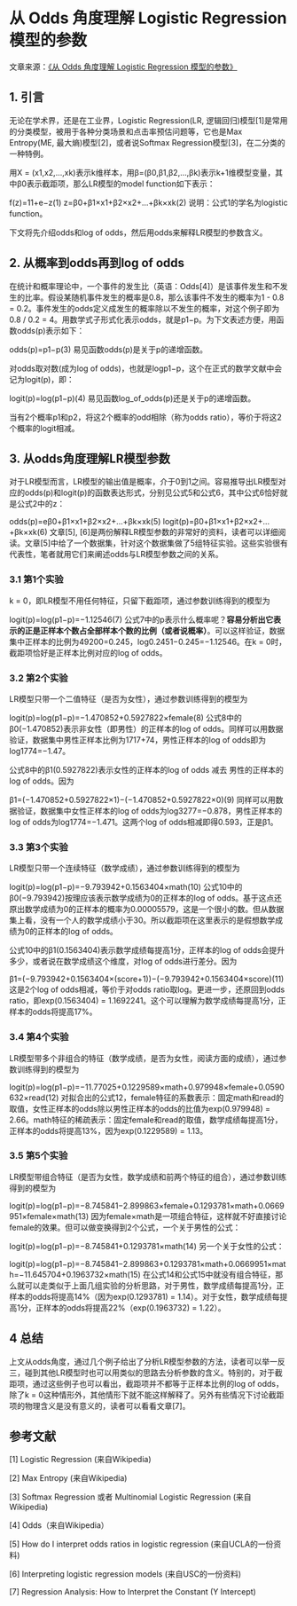 # 从 Odds 角度理解 Logistic Regression 模型的参数

文章来源：[《从 Odds 角度理解 Logistic Regression 模型的参数》](http://vividfree.github.io/%E6%9C%BA%E5%99%A8%E5%AD%A6%E4%B9%A0/2015/12/13/understanding-logistic-regression-using-odds)

## 1. 引言
无论在学术界，还是在工业界，Logistic Regression(LR, 逻辑回归)模型[1]是常用的分类模型，被用于各种分类场景和点击率预估问题等，它也是Max Entropy(ME, 最大熵)模型[2]，或者说Softmax Regression模型[3]，在二分类的一种特例。

用X = (x1,x2,…,xk)表示k维样本，用β=(β0,β1,β2,…,βk)表示k+1维模型变量，其中β0表示截距项，那么LR模型的model function如下表示：

f(z)=11+e−z(1)
z=β0+β1×x1+β2×x2+…+βk×xk(2)
说明：公式1的学名为logistic function。

下文将先介绍odds和log of odds，然后用odds来解释LR模型的参数含义。

## 2. 从概率到odds再到log of odds
在统计和概率理论中，一个事件的发生比（英语：Odds[4]）是该事件发生和不发生的比率。假设某随机事件发生的概率是0.8，那么该事件不发生的概率为1 - 0.8 = 0.2。事件发生的odds定义成发生的概率除以不发生的概率，对这个例子即为 0.8 / 0.2 = 4。用数学式子形式化表示odds，就是p1−p。为下文表述方便，用函数odds(p)表示如下：

odds(p)=p1−p(3)
易见函数odds(p)是关于p的递增函数。

对odds取对数(成为log of odds)，也就是logp1−p，这个在正式的数学文献中会记为logit(p)，即：

logit(p)=log(p1−p)(4)
易见函数log_of_odds(p)还是关于p的递增函数。

当有2个概率p1和p2，将这2个概率的odd相除（称为odds ratio），等价于将这2个概率的logit相减。

## 3. 从odds角度理解LR模型参数
对于LR模型而言，LR模型的输出值是概率，介于0到1之间。容易推导出LR模型对应的odds(p)和logit(p)的函数表达形式，分别见公式5和公式6，其中公式6恰好就是公式2中的z：

odds(p)=eβ0+β1×x1+β2×x2+…+βk×xk(5)
logit(p)=β0+β1×x1+β2×x2+…+βk×xk(6)
文章[5], [6]是两份解释LR模型参数的非常好的资料，读者可以详细阅读。文章[5]中给了一个数据集，针对这个数据集做了5组特征实验。这些实验很有代表性，笔者就用它们来阐述odds与LR模型参数之间的关系。

### 3.1 第1个实验
k = 0，即LR模型不用任何特征，只留下截距项，通过参数训练得到的模型为

logit(p)=log(p1−p)=−1.12546(7)
公式7中的p表示什么概率呢？**容易分析出它表示的正是正样本个数占全部样本个数的比例（或者说概率）**。可以这样验证，数据集中正样本的比例为49200=0.245，log0.2451−0.245=−1.12546。在k = 0时，截距项恰好是正样本比例对应的log of odds。

### 3.2 第2个实验
LR模型只带一个二值特征（是否为女性），通过参数训练得到的模型为

logit(p)=log(p1−p)=−1.470852+0.5927822×female(8)
公式8中的β0(−1.470852)表示非女性（即男性）的正样本的log of odds。同样可以用数据验证，数据集中男性正样本比例为1717+74，男性正样本的log of odds即为log1774=−1.47。

公式8中的β1(0.5927822)表示女性的正样本的log of odds 减去 男性的正样本的log of odds。因为

β1=(−1.470852+0.5927822×1)−(−1.470852+0.5927822×0)(9)
同样可以用数据验证，数据集中女性正样本的log of odds为log3277=−0.878，男性正样本的log of odds为log1774=−1.471。这两个log of odds相减即得0.593，正是β1。

### 3.3 第3个实验
LR模型只带一个连续特征（数学成绩），通过参数训练得到的模型为

logit(p)=log(p1−p)=−9.793942+0.1563404×math(10)
公式10中的β0(−9.793942)按理应该表示数学成绩为0的正样本的log of odds。基于这点还原出数学成绩为0的正样本的概率为0.00005579，这是一个很小的数。但从数据集上看，没有一个人的数学成绩小于30。所以截距项在这里表示的是假想数学成绩为0的正样本的log of odds。

公式10中的β1(0.1563404)表示数学成绩每提高1分，正样本的log of odds会提升多少，或者说在数学成绩这个维度，对log of odds进行差分。因为

β1=(−9.793942+0.1563404×(score+1))−(−9.793942+0.1563404×score)(11)
这是2个log of odds相减，等价于对odds ratio取log。更进一步，还原回到odds ratio，即exp(0.1563404) = 1.1692241。这个可以理解为数学成绩每提高1分，正样本的odds将提高17%。

### 3.4 第4个实验
LR模型带多个非组合的特征（数学成绩，是否为女性，阅读方面的成绩），通过参数训练得到的模型为

logit(p)=log(p1−p)=−11.77025+0.1229589×math+0.979948×female+0.0590632×read(12)
对拟合出的公式12，female特征的系数表示：固定math和read的取值，女性正样本的odds除以男性正样本的odds的比值为exp(0.979948) = 2.66。math特征的稀疏表示：固定female和read的取值，数学成绩每提高1分，正样本的odds将提高13%，因为exp(0.1229589) = 1.13。

### 3.5 第5个实验
LR模型带组合特征（是否为女性，数学成绩和前两个特征的组合），通过参数训练得到的模型为

logit(p)=log(p1−p)=−8.745841−2.899863×female+0.1293781×math+0.0669951×female×math(13)
因为female×math是一项组合特征，这样就不好直接讨论female的效果。但可以做变换得到2个公式，一个关于男性的公式：

logit(p)=log(p1−p)=−8.745841+0.1293781×math(14)
另一个关于女性的公式：

logit(p)=log(p1−p)=−8.745841−2.899863+0.1293781×math+0.0669951×math=−11.645704+0.1963732×math(15)
在公式14和公式15中就没有组合特征，那么就可以走类似于上面几组实验的分析思路，对于男性，数学成绩每提高1分，正样本的odds将提高14%（因为exp(0.1293781) = 1.14）。对于女性，数学成绩每提高1分，正样本的odds将提高22%（exp(0.1963732) = 1.22）。

## 4 总结
上文从odds角度，通过几个例子给出了分析LR模型参数的方法，读者可以举一反三，碰到其他LR模型时也可以用类似的思路去分析参数的含义。特别的，对于截距项，通过这些例子也可以看出，截距项并不都等于正样本比例的log of odds，除了k = 0这种情形外，其他情形下就不能这样解释了。另外有些情况下讨论截距项的物理含义是没有意义的，读者可以看看文章[7]。

## 参考文献
[1] Logistic Regression (来自Wikipedia)

[2] Max Entropy (来自Wikipedia)

[3] Softmax Regression 或者 Multinomial Logistic Regression (来自Wikipedia)

[4] Odds（来自Wikipedia）

[5] How do I interpret odds ratios in logistic regression (来自UCLA的一份资料)

[6] Interpreting logistic regression models (来自USC的一份资料)

[7] Regression Analysis: How to Interpret the Constant (Y Intercept)
